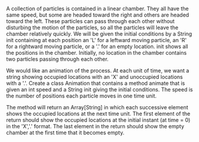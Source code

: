 
A collection of particles is contained in a linear chamber. They all have the 
same speed, but some are headed toward the right and others are headed toward 
the left. These particles can pass through each other without disturbing the 
motion of the particles, so all the particles will leave the chamber relatively
quickly. We will be given the initial conditions by a String init containing at
each position an 'L' for a leftward moving particle, an 'R' for a rightward 
moving particle, or a '.' for an empty location. init shows all the positions 
in the chamber. Initially, no location in the chamber contains two particles 
passing through each other. 

We would like an animation of the process. At each unit of time, we want a 
string showing occupied locations with an 'X' and unoccupied locations with a
'.'. Create a class Animation that contains a method animate that is given an 
int speed and a String init giving the initial conditions. The speed is the 
number of positions each particle moves in one time unit. 

The method will return an Array[String] in which each successive element shows the 
occupied locations at the next time unit. The first element of the return should 
show the occupied locations at the initial instant (at time = 0) in the 'X','.' 
format. The last element in the return should show the empty chamber at the first
time that it becomes empty. 
